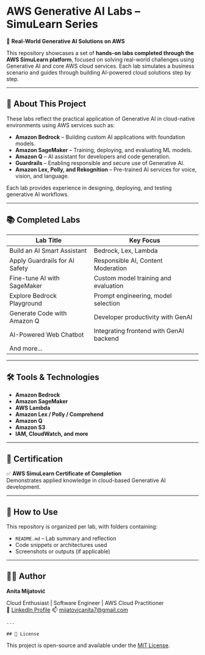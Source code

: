# AWS Generative AI Labs – SimuLearn Series

🧠 **Real-World Generative AI Solutions on AWS**

This repository showcases a set of **hands-on labs completed through the AWS SimuLearn platform**, focused on solving real-world challenges using Generative AI and core AWS cloud services. Each lab simulates a business scenario and guides through building AI-powered cloud solutions step by step.

---

## 🚀 About This Project

These labs reflect the practical application of Generative AI in cloud-native environments using AWS services such as:

- **Amazon Bedrock** – Building custom AI applications with foundation models.
- **Amazon SageMaker** – Training, deploying, and evaluating ML models.
- **Amazon Q** – AI assistant for developers and code generation.
- **Guardrails** – Enabling responsible and secure use of Generative AI.
- **Amazon Lex, Polly, and Rekognition** – Pre-trained AI services for voice, vision, and language.

Each lab provides experience in designing, deploying, and testing generative AI workflows.

---

## 📚 Completed Labs

| Lab Title | Key Focus |
|-----------|-----------|
| Build an AI Smart Assistant | Bedrock, Lex, Lambda |
| Apply Guardrails for AI Safety | Responsible AI, Content Moderation |
| Fine-tune AI with SageMaker | Custom model training and evaluation |
| Explore Bedrock Playground | Prompt engineering, model selection |
| Generate Code with Amazon Q | Developer productivity with GenAI |
| AI-Powered Web Chatbot | Integrating frontend with GenAI backend |
| And more... | |

---

## 🛠️ Tools & Technologies

- **Amazon Bedrock**
- **Amazon SageMaker**
- **AWS Lambda**
- **Amazon Lex / Polly / Comprehend**
- **Amazon Q**
- **Amazon S3**
- **IAM, CloudWatch, and more**

---

## 📜 Certification

✅ **AWS SimuLearn Certificate of Completion**  
Demonstrates applied knowledge in cloud-based Generative AI development.

---

## 🧩 How to Use

This repository is organized per lab, with folders containing:

- `README.md` – Lab summary and reflection  
- Code snippets or architectures used  
- Screenshots or outputs (if applicable)

---

## 👩‍💻 Author

**Anita Mijatović**  

Cloud Enthusiast | Software Engineer | AWS Cloud Practitioner  
💼 [LinkedIn Profile](https://www.linkedin.com/in/anita-mijatović-285a72283)
📫 mijatovicanita7@gmail.com

```
---

## 🪪 License
```
This project is open-source and available under the [MIT License](LICENSE).
```
